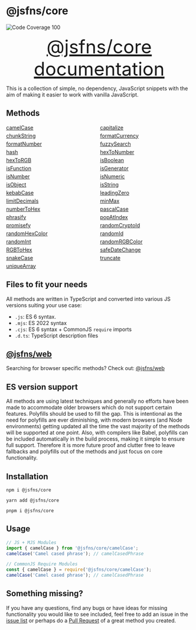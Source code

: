 # @jsfns/core
![Code Coverage 100](https://badgen.net/badge/coverage/100%25/green)

<a href="https://tokimon.github.io/jsfns-docs/core" target="__blank" style="font-size: 50px; display: block; text-align: center;">@jsfns/core documentation</a>

This is a collection of simple, no dependency, JavaScript snippets with the aim
of making it easier to work with vanilla JavaScript.

## Methods

<div style="display: grid; grid-template-columns: repeat(auto-fill, minmax(200px, 1fr)); gap: 5px">
<a href="https://tokimon.github.io/jsfns-docs/core#camelCase">camelCase</a>
<a href="https://tokimon.github.io/jsfns-docs/core#capitalize">capitalize</a>
<a href="https://tokimon.github.io/jsfns-docs/core#chunkString">chunkString</a>
<a href="https://tokimon.github.io/jsfns-docs/core#formatCurrency">formatCurrency</a>
<a href="https://tokimon.github.io/jsfns-docs/core#formatNumber">formatNumber</a>
<a href="https://tokimon.github.io/jsfns-docs/core#fuzzySearch">fuzzySearch</a>
<a href="https://tokimon.github.io/jsfns-docs/core#hash">hash</a>
<a href="https://tokimon.github.io/jsfns-docs/core#hexToNumber">hexToNumber</a>
<a href="https://tokimon.github.io/jsfns-docs/core#hexToRGB">hexToRGB</a>
<a href="https://tokimon.github.io/jsfns-docs/core#isBoolean">isBoolean</a>
<a href="https://tokimon.github.io/jsfns-docs/core#isFunction">isFunction</a>
<a href="https://tokimon.github.io/jsfns-docs/core#isGenerator">isGenerator</a>
<a href="https://tokimon.github.io/jsfns-docs/core#isNumber">isNumber</a>
<a href="https://tokimon.github.io/jsfns-docs/core#isNumeric">isNumeric</a>
<a href="https://tokimon.github.io/jsfns-docs/core#isObject">isObject</a>
<a href="https://tokimon.github.io/jsfns-docs/core#isString">isString</a>
<a href="https://tokimon.github.io/jsfns-docs/core#kebabCase">kebabCase</a>
<a href="https://tokimon.github.io/jsfns-docs/core#leadingZero">leadingZero</a>
<a href="https://tokimon.github.io/jsfns-docs/core#limitDecimals">limitDecimals</a>
<a href="https://tokimon.github.io/jsfns-docs/core#minMax">minMax</a>
<a href="https://tokimon.github.io/jsfns-docs/core#numberToHex">numberToHex</a>
<a href="https://tokimon.github.io/jsfns-docs/core#pascalCase">pascalCase</a>
<a href="https://tokimon.github.io/jsfns-docs/core#phrasify">phrasify</a>
<a href="https://tokimon.github.io/jsfns-docs/core#popAtIndex">popAtIndex</a>
<a href="https://tokimon.github.io/jsfns-docs/core#promisefy">promisefy</a>
<a href="https://tokimon.github.io/jsfns-docs/core#randomCryptoId">randomCryptoId</a>
<a href="https://tokimon.github.io/jsfns-docs/core#randomHexColor">randomHexColor</a>
<a href="https://tokimon.github.io/jsfns-docs/core#randomId">randomId</a>
<a href="https://tokimon.github.io/jsfns-docs/core#randomInt">randomInt</a>
<a href="https://tokimon.github.io/jsfns-docs/core#randomRGBColor">randomRGBColor</a>
<a href="https://tokimon.github.io/jsfns-docs/core#RGBToHex">RGBToHex</a>
<a href="https://tokimon.github.io/jsfns-docs/core#safeDateChange">safeDateChange</a>
<a href="https://tokimon.github.io/jsfns-docs/core#snakeCase">snakeCase</a>
<a href="https://tokimon.github.io/jsfns-docs/core#truncate">truncate</a>
<a href="https://tokimon.github.io/jsfns-docs/core#uniqueArray">uniqueArray</a>
</div>

## Files to fit your needs

All methods are written in TypeScript and converted into various JS versions suiting your use case:

- `.js`: ES 6 syntax.
- `.mjs`: ES 2022 syntax
- `.cjs`: ES 6 syntax + CommonJS `require` imports
- `.d.ts`: TypeScript description files

## [@jsfns/web](https://tokimon.github.io/jsfns-docs/web)

Searching for browser specific methods? Check out: [@jsfns/web](https://tokimon.github.io/jsfns-docs/web)

## ES version support

All methods are using latest techniques and generally no efforts have been made to
accommodate older browsers which do not support certain features. Polyfills should
be used to fill the gap. This is intentional as the need for polyfills are ever
diminishing, with modern browsers (and Node environments) getting updated all the time the vast
majority of the methods will be supported at one point. Also, with compilers like Babel,
polyfills can be included automatically in the build process, making it simple to ensure full support.
Therefore it is more future proof and clutter free to leave fallbacks and polyfills out of
the methods and just focus on core functionality.

## Installation

```
npm i @jsfns/core
```

```
yarn add @jsfns/core
```

```
pnpm i @jsfns/core
```

## Usage

```js
// JS + MJS Modules
import { camelCase } from '@jsfns/core/camelCase';
camelCase('Camel cased phrase'); // camelCasedPhrase
```

```js
// CommonJS Require Modules
const { camelCase } = require('@jsfns/core/camelCase');
camelCase('Camel cased phrase'); // camelCasedPhrase
```

## Something missing?

If you have any questions, find any bugs or have ideas for missing functionality you would like to see included, feel
free to add an issue in the [issue list](https://github.com/Tokimon/jsfns/issues) or perhaps do a
[Pull Request](https://github.com/Tokimon/jsfns/pulls) of a great method you created.

